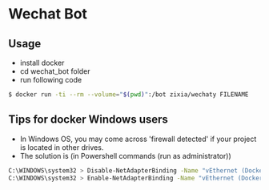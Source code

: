 # Wechat Bot

## Usage

- install docker
- cd wechat_bot folder
- run following code

```bash
$ docker run -ti --rm --volume="$(pwd)":/bot zixia/wechaty FILENAME
```

## Tips for docker Windows users

 - In Windows OS, you may come across 'firewall detected' if your project is located in other drives.
 - The solution is (in Powershell commands (run as administrator))
```bash   
C:\WINDOWS\system32 > Disable-NetAdapterBinding -Name "vEthernet (DockerNAT)" -ComponentID ms_server
C:\WINDOWS\system32 > Enable-NetAdapterBinding -Name "vEthernet (DockerNAT)" -ComponentID ms_server
```